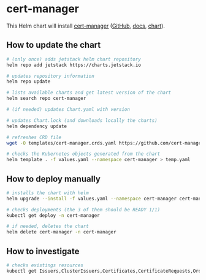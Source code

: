 # cert-manager

This Helm chart will install [cert-manager](https://cert-manager.io/) ([GitHub](https://github.com/cert-manager/cert-manager), [docs](https://cert-manager.io/docs/), [chart](https://github.com/cert-manager/cert-manager/tree/master/deploy/charts/cert-manager)).

## How to update the chart

```bash
# (only once) adds jetstack helm chart repository
helm repo add jetstack https://charts.jetstack.io

# updates repository information
helm repo update

# lists available charts and get latest version of the chart
helm search repo cert-manager

# (if needed) updates Chart.yaml with version

# updates Chart.lock (and downloads locally the charts)
helm dependency update

# refreshes CRD file
wget -O templates/cert-manager.crds.yaml https://github.com/cert-manager/cert-manager/releases/download/v1.10.0/cert-manager.crds.yaml

# checks the Kubernetes objects generated from the chart
helm template . -f values.yaml --namespace cert-manager > temp.yaml
```

## How to deploy manually

```bash
# installs the chart with helm
helm upgrade --install -f values.yaml --namespace cert-manager cert-manager .

# checks deployments (the 3 of them should be READY 1/1)
kubectl get deploy -n cert-manager

# if needed, deletes the chart
helm delete cert-manager -n cert-manager
```

## How to investigate

```bash
# checks existings resources
kubectl get Issuers,ClusterIssuers,Certificates,CertificateRequests,Orders,Challenges --all-namespaces
```
